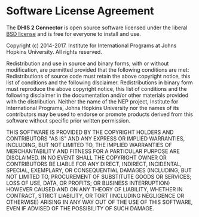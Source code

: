 Software License Agreement
==========================

The **DHIS 2 Connector** is open source software licensed under the liberal
[BSD license](http://www.linfo.org/bsdlicense.html)
and is free for everyone to install and use.

Copyright (c) 2014-2017. Institute for International Programs at Johns Hopkins University.
All rights reserved.

Redistribution and use in source and binary forms, with or without
modification, are permitted provided that the following conditions are met:
Redistributions of source code must retain the above copyright notice, this
list of conditions and the following disclaimer.
Redistributions in binary form must reproduce the above copyright notice,
this list of conditions and the following disclaimer in the documentation
and/or other materials provided with the distribution.
Neither the name of the NEP project, Institute for International Programs,
Johns Hopkins University nor the names of its contributors may
be used to endorse or promote products derived from this software without
specific prior written permission.

THIS SOFTWARE IS PROVIDED BY THE COPYRIGHT HOLDERS AND CONTRIBUTORS "AS IS" AND
ANY EXPRESS OR IMPLIED WARRANTIES, INCLUDING, BUT NOT LIMITED TO, THE IMPLIED
WARRANTIES OF MERCHANTABILITY AND FITNESS FOR A PARTICULAR PURPOSE ARE
DISCLAIMED. IN NO EVENT SHALL THE COPYRIGHT OWNER OR CONTRIBUTORS BE LIABLE FOR
ANY DIRECT, INDIRECT, INCIDENTAL, SPECIAL, EXEMPLARY, OR CONSEQUENTIAL DAMAGES
(INCLUDING, BUT NOT LIMITED TO, PROCUREMENT OF SUBSTITUTE GOODS OR SERVICES;
LOSS OF USE, DATA, OR PROFITS; OR BUSINESS INTERRUPTION) HOWEVER CAUSED AND ON
ANY THEORY OF LIABILITY, WHETHER IN CONTRACT, STRICT LIABILITY, OR TORT
(INCLUDING NEGLIGENCE OR OTHERWISE) ARISING IN ANY WAY OUT OF THE USE OF THIS
SOFTWARE, EVEN IF ADVISED OF THE POSSIBILITY OF SUCH DAMAGE.



